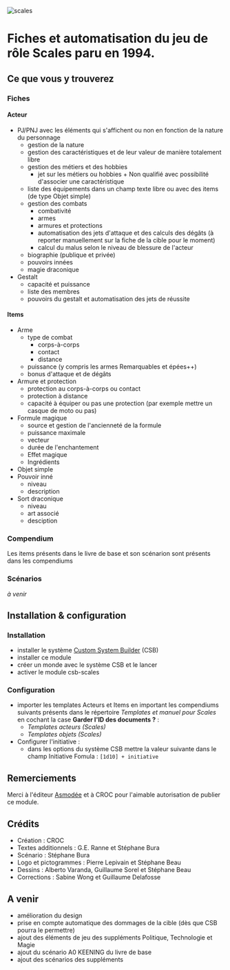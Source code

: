 ![scales](https://github.com/los-brutos/csb-scales/assets/117457669/7761c91a-c11b-4fa4-8772-21e36c8e0c8a)

# Fiches et automatisation du jeu de rôle Scales paru en 1994.

## Ce que vous y trouverez

### Fiches 
#### Acteur
* PJ/PNJ avec les éléments qui s'affichent ou non en fonction de la nature du personnage
  * gestion de la nature
  * gestion des caractéristiques et de leur valeur de manière totalement libre
  * gestion des métiers et des hobbies
    *  jet sur les métiers ou hobbies + Non qualifié avec possibilité d'associer une caractéristique
  * liste des équipements dans un champ texte libre ou avec des items (de type Objet simple)
  * gestion des combats
    * combativité
    * armes
    * armures et protections
    * automatisation des jets d'attaque et des calculs des dégâts (à reporter manuellement sur la fiche de la cible pour le moment)
    * calcul du malus selon le niveau de blessure de l'acteur
  * biographie (publique et privée)
  * pouvoirs innées
  * magie draconique
* Gestalt
  * capacité et puissance
  * liste des membres
  * pouvoirs du gestalt et automatisation des jets de réussite

#### Items 
* Arme
  * type de combat
    * corps-à-corps
    * contact
    * distance
  * puissance (y compris les armes Remarquables et épées++)
  * bonus d'attaque et de dégâts
* Armure et protection
  * protection au corps-à-corps ou contact
  * protection à distance
  * capacité à équiper ou pas une protection (par exemple mettre un casque de moto ou pas) 
* Formule magique
  * source et gestion de l'ancienneté de la formule
  * puissance maximale
  * vecteur
  * durée de l'enchantement
  * Effet magique
  * Ingrédients
* Objet simple
* Pouvoir inné
  * niveau
  * description
* Sort draconique
  * niveau
  * art associé
  * desciption

### Compendium

Les items présents dans le livre de base et son scénarion sont présents dans les compendiums

### Scénarios

_à venir_

## Installation & configuration

### Installation
* installer le système [Custom System Builder](https://gitlab.com/custom-system-builder/custom-system-builder) (CSB)
* installer ce module
* créer un monde avec le système CSB et le lancer
* activer le module csb-scales

### Configuration
* importer les templates Acteurs et Items en important les compendiums suivants présents dans le répertoire _Templates et manuel pour Scales_ en cochant la case **Garder l'ID des documents ?** :
  * _Templates acteurs (Scales)_
  * _Templates objets (Scales)_ 
* Configurer l'initiative :
  * dans les options du système CSB mettre la valeur suivante dans le champ Initiative Fomula : `[1d10] + initiative`

## Remerciements
Merci à l'éditeur [Asmodée](https://asmodee.fr/) et à CROC pour l'aimable autorisation de publier ce module.

## Crédits
* Création : CROC
* Textes additionnels : G.E. Ranne et Stéphane Bura
* Scénario : Stéphane Bura
* Logo et pictogrammes : Pierre Lepivain et Stéphane Beau
* Dessins : Alberto Varanda, Guillaume Sorel et Stéphane Beau
* Corrections : Sabine Wong et Guillaume Delafosse

## A venir

  * amélioration du design
  * prise en compte automatique des dommages de la cible (dès que CSB pourra le permettre)
  * ajout des éléments de jeu des suppléments Politique, Technologie et Magie
  * ajout du scénario A0 KEENING du livre de base
  * ajout des scénarios des suppléments
